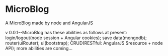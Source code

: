 # MicroBlog
A MicroBlog made by node and AngularJS 

v 0.0.1--MicroBlog has these abilities as follows at present:
         login/logout(node session + Angular cookies);
         save data(mongodb);
         router(uiRouter);
         ui(bootstrap);
         CRUD(RESTful: AngularJS $resource + node API);
         more abilities are coming...
